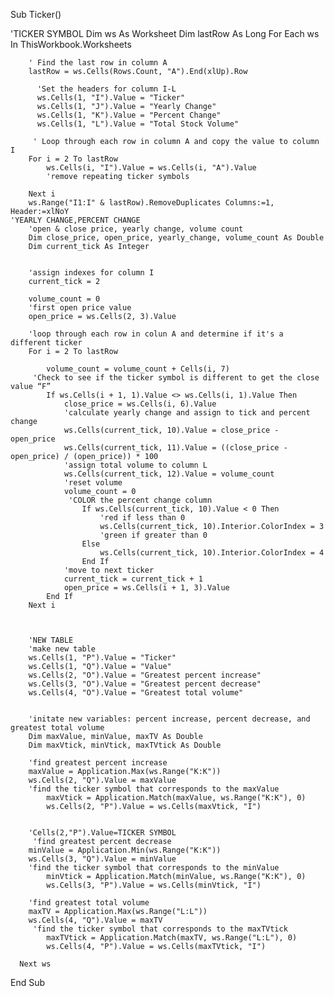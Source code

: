 Sub Ticker()

'TICKER SYMBOL
        Dim ws As Worksheet
        Dim lastRow As Long
        For Each ws In ThisWorkbook.Worksheets
        
        ' Find the last row in column A
        lastRow = ws.Cells(Rows.Count, "A").End(xlUp).Row

          'Set the headers for column I-L
          ws.Cells(1, "I").Value = "Ticker"
          ws.Cells(1, "J").Value = "Yearly Change"
          ws.Cells(1, "K").Value = "Percent Change"
          ws.Cells(1, "L").Value = "Total Stock Volume"

         ' Loop through each row in column A and copy the value to column I
        For i = 2 To lastRow
            ws.Cells(i, "I").Value = ws.Cells(i, "A").Value
            'remove repeating ticker symbols
    
        Next i
        ws.Range("I1:I" & lastRow).RemoveDuplicates Columns:=1, Header:=xlNoY
    'YEARLY CHANGE,PERCENT CHANGE
        'open & close price, yearly change, volume count
        Dim close_price, open_price, yearly_change, volume_count As Double
        Dim current_tick As Integer
        
        
        'assign indexes for column I
        current_tick = 2
    
        volume_count = 0
        'first open price value
        open_price = ws.Cells(2, 3).Value

        'loop through each row in colun A and determine if it's a different ticker
        For i = 2 To lastRow
        
            volume_count = volume_count + Cells(i, 7)
         'Check to see if the ticker symbol is different to get the close value “F”
            If ws.Cells(i + 1, 1).Value <> ws.Cells(i, 1).Value Then
                close_price = ws.Cells(i, 6).Value
                'calculate yearly change and assign to tick and percent change
                ws.Cells(current_tick, 10).Value = close_price - open_price
                ws.Cells(current_tick, 11).Value = ((close_price - open_price) / (open_price)) * 100
                'assign total volume to column L
                ws.Cells(current_tick, 12).Value = volume_count
                'reset volume
                volume_count = 0
                 'COLOR the percent change column
                    If ws.Cells(current_tick, 10).Value < 0 Then
                        'red if less than 0
                        ws.Cells(current_tick, 10).Interior.ColorIndex = 3
                        'green if greater than 0
                    Else
                        ws.Cells(current_tick, 10).Interior.ColorIndex = 4
                    End If
                'move to next ticker
                current_tick = current_tick + 1
                open_price = ws.Cells(i + 1, 3).Value
            End If
        Next i
        
        
        
        'NEW TABLE
        'make new table
        ws.Cells(1, "P").Value = "Ticker"
        ws.Cells(1, "Q").Value = "Value"
        ws.Cells(2, "O").Value = "Greatest percent increase"
        ws.Cells(3, "O").Value = "Greatest percent decrease"
        ws.Cells(4, "O").Value = "Greatest total volume"
        
        
        'initate new variables: percent increase, percent decrease, and greatest total volume
        Dim maxValue, minValue, maxTV As Double
        Dim maxVtick, minVtick, maxTVtick As Double
        
        'find greatest percent increase
        maxValue = Application.Max(ws.Range("K:K"))
        ws.Cells(2, "Q").Value = maxValue
        'find the ticker symbol that corresponds to the maxValue
            maxVtick = Application.Match(maxValue, ws.Range("K:K"), 0)
            ws.Cells(2, "P").Value = ws.Cells(maxVtick, "I")
            
        
        'Cells(2,"P").Value=TICKER SYMBOL
         'find greatest percent decrease
        minValue = Application.Min(ws.Range("K:K"))
        ws.Cells(3, "Q").Value = minValue
        'find the ticker symbol that corresponds to the minValue
            minVtick = Application.Match(minValue, ws.Range("K:K"), 0)
            ws.Cells(3, "P").Value = ws.Cells(minVtick, "I")
        
        'find greatest total volume
        maxTV = Application.Max(ws.Range("L:L"))
        ws.Cells(4, "Q").Value = maxTV
         'find the ticker symbol that corresponds to the maxTVtick
            maxTVtick = Application.Match(maxTV, ws.Range("L:L"), 0)
            ws.Cells(4, "P").Value = ws.Cells(maxTVtick, "I")
      
      Next ws
End Sub




